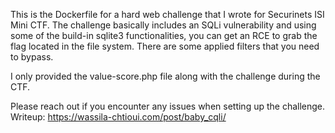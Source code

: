 This is the Dockerfile for a hard web challenge that I wrote for Securinets ISI Mini CTF.
The challenge basically includes an SQLi vulnerability and using some of the build-in sqlite3 functionalities, you can get an RCE to grab the flag located in the file system. 
There are some applied filters that you need to bypass. 

I only provided the value-score.php file along with the challenge during the CTF.

Please reach out if you encounter any issues when setting up the challenge. 
Writeup: https://wassila-chtioui.com/post/baby_cqli/ 
